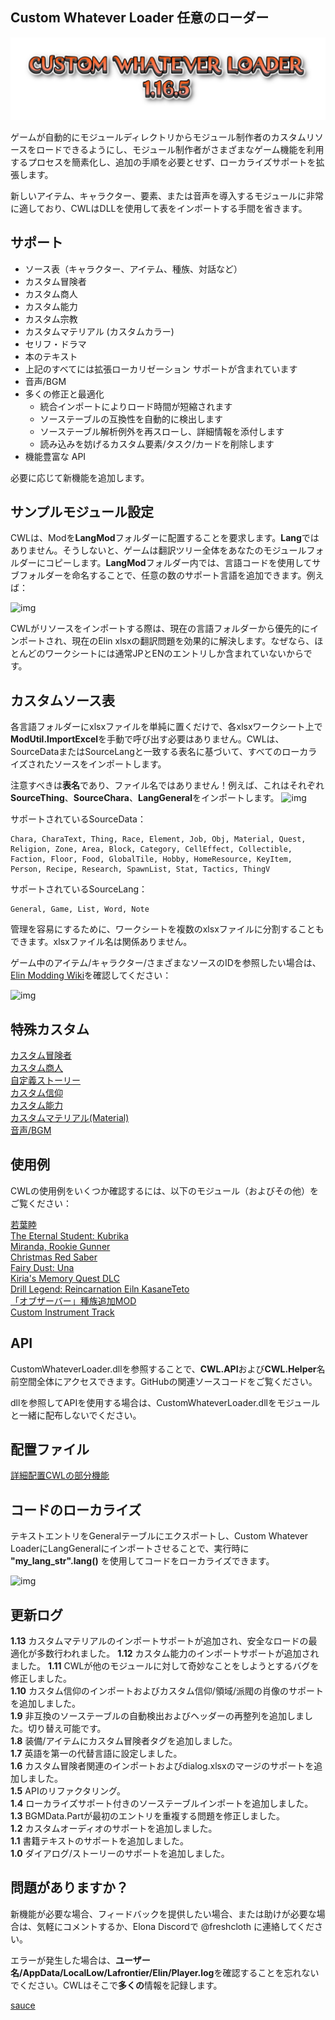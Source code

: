 ## Custom Whatever Loader 任意のローダー

![Version](./assets/CWL_banner.png)

ゲームが自動的にモジュールディレクトリからモジュール制作者のカスタムリソースをロードできるようにし、モジュール制作者がさまざまなゲーム機能を利用するプロセスを簡素化し、追加の手順を必要とせず、ローカライズサポートを拡張します。

新しいアイテム、キャラクター、要素、または音声を導入するモジュールに非常に適しており、CWLはDLLを使用して表をインポートする手間を省きます。

## サポート

- ソース表（キャラクター、アイテム、種族、対話など）
- カスタム冒険者
- カスタム商人
- カスタム能力
- カスタム宗教
- カスタムマテリアル (カスタムカラー)
- セリフ・ドラマ
- 本のテキスト
- 上記のすべてには拡張ローカリゼーション サポートが含まれています
- 音声/BGM
- 多くの修正と最適化
    - 統合インポートによりロード時間が短縮されます
    - ソーステーブルの互換性を自動的に検出します
    - ソーステーブル解析例外を再スローし、詳細情報を添付します
    - 読み込みを妨げるカスタム要素/タスク/カードを削除します
- 機能豊富な API

必要に応じて新機能を追加します。

## サンプルモジュール設定

CWLは、Modを**LangMod**フォルダーに配置することを要求します。**Lang**ではありません。そうしないと、ゲームは翻訳ツリー全体をあなたのモジュールフォルダーにコピーします。**LangMod**フォルダー内では、言語コードを使用してサブフォルダーを命名することで、任意の数のサポート言語を追加できます。例えば：

![img](https://i.postimg.cc/tJypn1Ys/image.png)

CWLがリソースをインポートする際は、現在の言語フォルダーから優先的にインポートされ、現在のElin xlsxの翻訳問題を効果的に解決します。なぜなら、ほとんどのワークシートには通常JPとENのエントリしか含まれていないからです。

## カスタムソース表

各言語フォルダーにxlsxファイルを単純に置くだけで、各xlsxワークシート上で**ModUtil.ImportExcel**を手動で呼び出す必要はありません。CWLは、SourceDataまたはSourceLangと一致する表名に基づいて、すべてのローカライズされたソースをインポートします。

注意すべきは**表名**であり、ファイル名ではありません！例えば、これはそれぞれ**SourceThing**、**SourceChara**、**LangGeneral**をインポートします。
![img](https://i.postimg.cc/vZqGNjfC/Screenshot-1.png)

サポートされているSourceData：
```
Chara, CharaText, Thing, Race, Element, Job, Obj, Material, Quest, Religion, Zone, Area, Block, Category, CellEffect, Collectible, Faction, Floor, Food, GlobalTile, Hobby, HomeResource, KeyItem, Person, Recipe, Research, SpawnList, Stat, Tactics, ThingV
```

サポートされているSourceLang：
```
General, Game, List, Word, Note
```

管理を容易にするために、ワークシートを複数のxlsxファイルに分割することもできます。xlsxファイル名は関係ありません。

ゲーム中のアイテム/キャラクター/さまざまなソースのIDを参照したい場合は、[Elin Modding Wiki](https://elin-modding-resources.github.io/Elin.Docs)を確認してください：

![img](https://i.postimg.cc/15wF6V2L/image.png)

## 特殊カスタム

[カスタム冒険者](https://github.com/gottyduke/Elin.Plugins/tree/master/CustomWhateverLoader/Docs/CustomAdventurer.md#カスタム冒険者)  
[カスタム商人](https://github.com/gottyduke/Elin.Plugins/tree/master/CustomWhateverLoader/Docs/CustomMerchant.md#カスタム商人)  
[自定義ストーリー](https://github.com/gottyduke/Elin.Plugins/tree/master/CustomWhateverLoader/Docs/CustomDrama.md#自定義ストーリー)  
[カスタム信仰](https://github.com/gottyduke/Elin.Plugins/tree/master/CustomWhateverLoader/Docs/CustomReligion.md#カスタム信仰)  
[カスタム能力](https://github.com/gottyduke/Elin.Plugins/tree/master/CustomWhateverLoader/Docs/CustomElement.md#カスタム能力)  
[カスタムマテリアル(Material)](https://github.com/gottyduke/Elin.Plugins/tree/master/CustomWhateverLoader/Docs/CustomMaterial.md#カスタムマテリアル)  
[音声/BGM](https://github.com/gottyduke/Elin.Plugins/tree/master/CustomWhateverLoader/Docs/CustomSound.md#音声bgm)  

## 使用例

CWLの使用例をいくつか確認するには、以下のモジュール（およびその他）をご覧ください：

[若葉睦](https://steamcommunity.com/sharedfiles/filedetails/?id=3380127472)  
[The Eternal Student: Kubrika](https://steamcommunity.com/sharedfiles/filedetails/?id=3380350255)  
[Miranda, Rookie Gunner](https://steamcommunity.com/sharedfiles/filedetails/?id=3383166653)  
[Christmas Red Saber](https://steamcommunity.com/sharedfiles/filedetails/?id=3383191390)  
[Fairy Dust: Una](https://steamcommunity.com/sharedfiles/filedetails/?id=3384670717)  
[Kiria's Memory Quest DLC](https://steamcommunity.com/sharedfiles/filedetails/?id=3381789374)  
[Drill Legend: Reincarnation Eiln KasaneTeto](https://steamcommunity.com/sharedfiles/filedetails/?id=3385442190)  
[「オブザーバー」種族追加MOD](https://steamcommunity.com/sharedfiles/filedetails/?id=3385578698)  
[Custom Instrument Track](https://steamcommunity.com/sharedfiles/filedetails/?id=3374708172)  

## API

CustomWhateverLoader.dllを参照することで、**CWL.API**および**CWL.Helper**名前空間全体にアクセスできます。GitHubの関連ソースコードをご覧ください。

dllを参照してAPIを使用する場合は、CustomWhateverLoader.dllをモジュールと一緒に配布しないでください。

## 配置ファイル  
  
[詳細配置CWLの部分機能](https://github.com/gottyduke/Elin.Plugins/tree/master/CustomWhateverLoader/Docs/Config.md)  

## コードのローカライズ

テキストエントリをGeneralテーブルにエクスポートし、Custom Whatever LoaderにLangGeneralにインポートさせることで、実行時に **"my_lang_str".lang()** を使用してコードをローカライズできます。

![img](https://i.postimg.cc/76HS3t8M/image.png)

## 更新ログ

**1.13** カスタムマテリアルのインポートサポートが追加され、安全なロードの最適化が多数行われました。
**1.12** カスタム能力のインポートサポートが追加されました。
**1.11** CWLが他のモジュールに対して奇妙なことをしようとするバグを修正しました。  
**1.10** カスタム信仰のインポートおよびカスタム信仰/領域/派閥の肖像のサポートを追加しました。  
**1.9** 非互換のソーステーブルの自動検出およびヘッダーの再整列を追加しました。切り替え可能です。  
**1.8** 装備/アイテムにカスタム冒険者タグを追加しました。  
**1.7** 英語を第一の代替言語に設定しました。  
**1.6** カスタム冒険者関連のインポートおよびdialog.xlsxのマージのサポートを追加しました。  
**1.5** APIのリファクタリング。  
**1.4** ローカライズサポート付きのソーステーブルインポートを追加しました。  
**1.3** BGMData.Partが最初のエントリを重複する問題を修正しました。  
**1.2** カスタムオーディオのサポートを追加しました。  
**1.1** 書籍テキストのサポートを追加しました。  
**1.0** ダイアログ/ストーリーのサポートを追加しました。

## 問題がありますか？

新機能が必要な場合、フィードバックを提供したい場合、または助けが必要な場合は、気軽にコメントするか、Elona Discordで @freshcloth に連絡してください。

エラーが発生した場合は、**ユーザー名/AppData/LocalLow/Lafrontier/Elin/Player.log**を確認することを忘れないでください。CWLはそこで**多くの**情報を記録します。

[sauce](https://github.com/gottyduke/Elin.Plugins/tree/master/CustomWhateverLoader)
